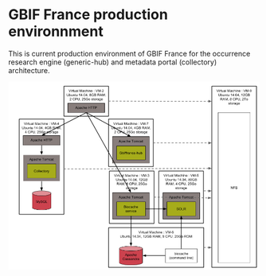 # GBIF France production environnment

This is current production environment of GBIF France for the occurrence research engine (generic-hub) and metadata portal (collectory) architecture. 

![GBIF France architecture](https://github.com/gbiffrance/documentation/blob/master/screenshot/GBIF_France_architecture.PNG)